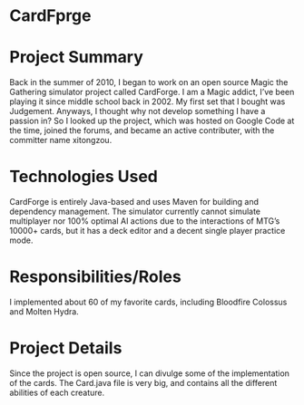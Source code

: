 CardFprge
=========

Project Summary
=========
Back in the summer of 2010, I began to work on an open source Magic the Gathering simulator project called CardForge. I am a Magic addict, I’ve been playing it since middle school back in 2002. My first set that I bought was Judgement.
Anyways, I thought why not develop something I have a passion in? So I looked up the project, which was hosted on Google Code at the time, joined the forums, and became an active contributer, with the committer name xitongzou.

Technologies Used
=========
CardForge is entirely Java-based and uses Maven for building and dependency management. The simulator currently cannot simulate multiplayer nor 100% optimal AI actions due to the interactions of MTG’s 10000+ cards, but it has a deck editor and a decent single player practice mode.

Responsibilities/Roles
=========
I implemented about 60 of my favorite cards, including Bloodfire Colossus and Molten Hydra.

Project Details
=========
Since the project is open source, I can divulge some of the implementation of the cards. The Card.java file is very big, and contains all the different abilities of each creature.

